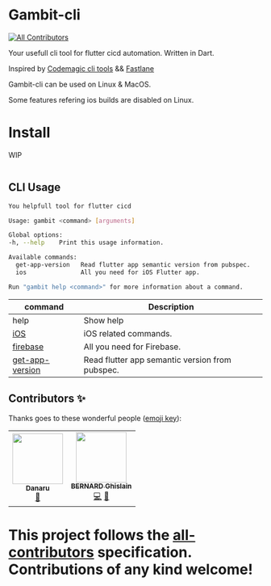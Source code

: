 # Gambit-cli
<!-- ALL-CONTRIBUTORS-BADGE:START - Do not remove or modify this section -->
[![All Contributors](https://img.shields.io/badge/all_contributors-2-orange.svg?style=flat-square)](#contributors-)
<!-- ALL-CONTRIBUTORS-BADGE:END -->

Your usefull cli tool for flutter cicd automation.
Written in Dart.

Inspired by [Codemagic cli tools](https://github.com/codemagic-ci-cd/cli-tools) && [Fastlane](https://fastlane.tools/)

Gambit-cli can be used on Linux & MacOS.

Some features refering ios builds are disabled on Linux.

# Install

WIP
```sh
```

## CLI Usage

```bash
You helpfull tool for flutter cicd

Usage: gambit <command> [arguments]

Global options:
-h, --help    Print this usage information.

Available commands:
  get-app-version   Read flutter app semantic version from pubspec.
  ios               All you need for iOS Flutter app.

Run "gambit help <command>" for more information about a command.
```

| command | Description |
|---|---|
| help <command> <subcommand> | Show help |
| [iOS](doc/ios/ios.md) | iOS related commands. |
| [firebase](doc/firebase/firebase.md) | All you need for Firebase. |
| [get-app-version](doc/get-app-version.md) | Read flutter app semantic version from pubspec. |




## Contributors ✨

Thanks goes to these wonderful people ([emoji key](https://allcontributors.org/docs/en/emoji-key)):

<!-- ALL-CONTRIBUTORS-LIST:START - Do not remove or modify this section -->
<!-- prettier-ignore-start -->
<!-- markdownlint-disable -->
<table>
  <tr>
    <td align="center"><a href="https://links.danaru.ovh"><img src="https://avatars.githubusercontent.com/u/5873203?v=4?s=100" width="100px;" alt=""/><br /><sub><b>Danaru</b></sub></a><br /><a href="https://github.com/MaVilleMonShopping/Gambit-cli/commits?author=Danaru87" title="Documentation">📖</a></td>
    <td align="center"><a href="https://github.com/Diox7167"><img src="https://avatars.githubusercontent.com/u/29678203?v=4?s=100" width="100px;" alt=""/><br /><sub><b>BERNARD Ghislain</b></sub></a><br /><a href="https://github.com/MaVilleMonShopping/Gambit-cli/commits?author=Diox7167" title="Code">💻</a> <a href="https://github.com/MaVilleMonShopping/Gambit-cli/pulls?q=is%3Apr+reviewed-by%3ADiox7167" title="Reviewed Pull Requests">👀</a></td>
  </tr>
</table>

<!-- markdownlint-restore -->
<!-- prettier-ignore-end -->

<!-- ALL-CONTRIBUTORS-LIST:END -->

This project follows the [all-contributors](https://github.com/all-contributors/all-contributors) specification. Contributions of any kind welcome!
=======
